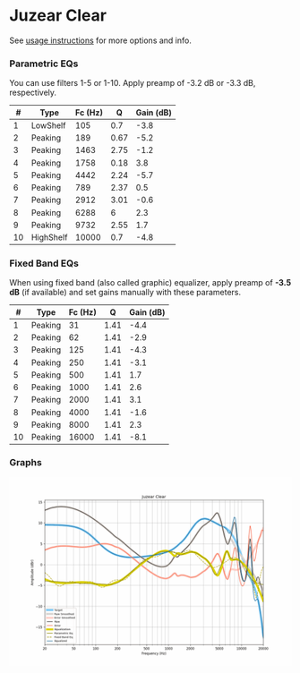 # Juzear Clear
See [usage instructions](https://github.com/jaakkopasanen/AutoEq#usage) for more options and info.

### Parametric EQs
You can use filters 1-5 or 1-10. Apply preamp of -3.2 dB or -3.3 dB, respectively.

|   # | Type      |   Fc (Hz) |    Q |   Gain (dB) |
|-----|-----------|-----------|------|-------------|
|   1 | LowShelf  |       105 | 0.7  |        -3.8 |
|   2 | Peaking   |       189 | 0.67 |        -5.2 |
|   3 | Peaking   |      1463 | 2.75 |        -1.2 |
|   4 | Peaking   |      1758 | 0.18 |         3.8 |
|   5 | Peaking   |      4442 | 2.24 |        -5.7 |
|   6 | Peaking   |       789 | 2.37 |         0.5 |
|   7 | Peaking   |      2912 | 3.01 |        -0.6 |
|   8 | Peaking   |      6288 | 6    |         2.3 |
|   9 | Peaking   |      9732 | 2.55 |         1.7 |
|  10 | HighShelf |     10000 | 0.7  |        -4.8 |

### Fixed Band EQs
When using fixed band (also called graphic) equalizer, apply preamp of **-3.5 dB** (if available) and set gains manually with these parameters.

|   # | Type    |   Fc (Hz) |    Q |   Gain (dB) |
|-----|---------|-----------|------|-------------|
|   1 | Peaking |        31 | 1.41 |        -4.4 |
|   2 | Peaking |        62 | 1.41 |        -2.9 |
|   3 | Peaking |       125 | 1.41 |        -4.3 |
|   4 | Peaking |       250 | 1.41 |        -3.1 |
|   5 | Peaking |       500 | 1.41 |         1.7 |
|   6 | Peaking |      1000 | 1.41 |         2.6 |
|   7 | Peaking |      2000 | 1.41 |         3.1 |
|   8 | Peaking |      4000 | 1.41 |        -1.6 |
|   9 | Peaking |      8000 | 1.41 |         2.3 |
|  10 | Peaking |     16000 | 1.41 |        -8.1 |

### Graphs
![](./Juzear%20Clear.png)
